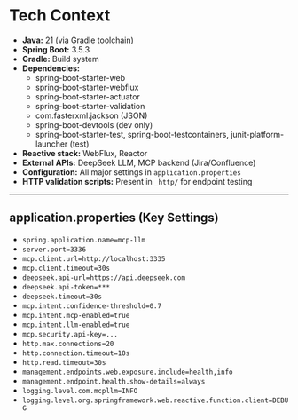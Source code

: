 # Tech Context

- **Java:** 21 (via Gradle toolchain)
- **Spring Boot:** 3.5.3
- **Gradle:** Build system
- **Dependencies:**
  - spring-boot-starter-web
  - spring-boot-starter-webflux
  - spring-boot-starter-actuator
  - spring-boot-starter-validation
  - com.fasterxml.jackson (JSON)
  - spring-boot-devtools (dev only)
  - spring-boot-starter-test, spring-boot-testcontainers, junit-platform-launcher (test)
- **Reactive stack:** WebFlux, Reactor
- **External APIs:** DeepSeek LLM, MCP backend (Jira/Confluence)
- **Configuration:** All major settings in `application.properties`
- **HTTP validation scripts:** Present in `_http/` for endpoint testing

---

## application.properties (Key Settings)
- `spring.application.name=mcp-llm`
- `server.port=3336`
- `mcp.client.url=http://localhost:3335`
- `mcp.client.timeout=30s`
- `deepseek.api-url=https://api.deepseek.com`
- `deepseek.api-token=***`
- `deepseek.timeout=30s`
- `mcp.intent.confidence-threshold=0.7`
- `mcp.intent.mcp-enabled=true`
- `mcp.intent.llm-enabled=true`
- `mcp.security.api-key=...`
- `http.max.connections=20`
- `http.connection.timeout=10s`
- `http.read.timeout=30s`
- `management.endpoints.web.exposure.include=health,info`
- `management.endpoint.health.show-details=always`
- `logging.level.com.mcpllm=INFO`
- `logging.level.org.springframework.web.reactive.function.client=DEBUG` 